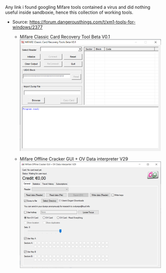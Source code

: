 Any link i found googling Mifare tools contained a virus and did nothing useful inside sandboxie, hence this collection of working tools.

- Source: https://forum.dangerousthings.com/t/xm1-tools-for-windows/2377

  - Mifare Classic Card Recovery Tool Beta V0.1
    ![Alt Text](https://github.com/DoganM95/Mifare-Tools-Collection/blob/master/Mifare%20Classic%20Card%20Recovery%20Tool%20Beta%20V0.1/Preview_mccrt.png)
    
  - Mifare Offline Cracker GUI + OV Data interpreter V29
    ![Alt Text](https://github.com/DoganM95/Mifare-Tools-Collection/blob/master/Mifare%20Offline%20Cracker%20GUI%20and%20OV%20Data%20interpreter%20V29/preview%20mocgodi.png)
